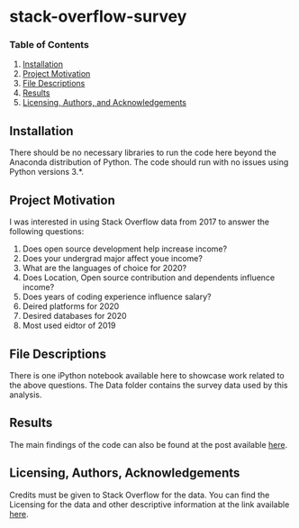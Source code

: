 # stack-overflow-survey

### Table of Contents

1. [Installation](#installation)
2. [Project Motivation](#motivation)
3. [File Descriptions](#files)
4. [Results](#results)
5. [Licensing, Authors, and Acknowledgements](#licensing)

## Installation <a name="installation"></a>

There should be no necessary libraries to run the code here beyond the Anaconda distribution of Python.  The code should run with no issues using Python versions 3.*.

## Project Motivation<a name="motivation"></a>

I was interested in using Stack Overflow data from 2017 to answer the following questions:

1. Does open source development help increase income?
2. Does your undergrad major affect youe income?
3. What are the languages of choice for 2020?
4. Does Location, Open source contribution and dependents influence income?
5. Does years of coding experience influence salary?
6. Deired platforms for 2020
7. Desired databases for 2020
8. Most used eidtor of 2019


## File Descriptions <a name="files"></a>

There is one iPython notebook available here to showcase work related to the above questions. The Data folder contains the survey data used by this analysis.  


## Results<a name="results"></a>

The main findings of the code can also be found at the post available [here](https://google.com).

## Licensing, Authors, Acknowledgements<a name="licensing"></a>

Credits must be given to Stack Overflow for the data.  You can find the Licensing for the data and other descriptive information at the link available [here](https://insights.stackoverflow.com/survey/2019).  